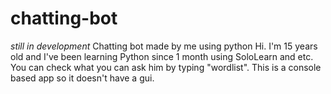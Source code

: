 # chatting-bot
*still in development* Chatting bot made by me using python
Hi. I'm 15 years old and I've been learning Python since 1 month using SoloLearn and etc. You can check what you can ask him by typing "wordlist". This is a console based app so it doesn't have a gui.
